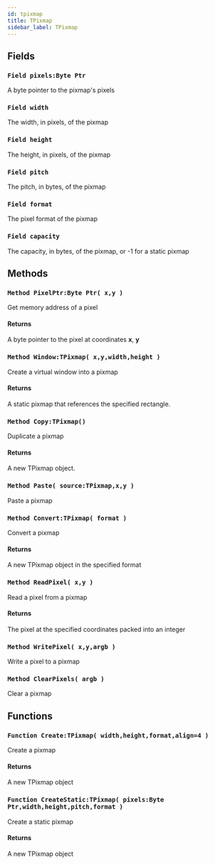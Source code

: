 ```yaml
---
id: tpixmap
title: TPixmap
sidebar_label: TPixmap
---
```



## Fields

### `Field pixels:Byte Ptr`

A byte pointer to the pixmap's pixels


### `Field width`

The width, in pixels, of the pixmap


### `Field height`

The height, in pixels, of the pixmap


### `Field pitch`

The pitch, in bytes, of the pixmap


### `Field format`

The pixel format of the pixmap


### `Field capacity`

The capacity, in bytes, of the pixmap, or -1 for a static pixmap


## Methods

### `Method PixelPtr:Byte Ptr( x,y )`

Get memory address of a pixel

#### Returns
A byte pointer to the pixel at coordinates <b>x</b>, <b>y</b>



### `Method Window:TPixmap( x,y,width,height )`

Create a virtual window into a pixmap

#### Returns
A static pixmap that references the specified rectangle.



### `Method Copy:TPixmap()`

Duplicate a pixmap

#### Returns
A new TPixmap object.



### `Method Paste( source:TPixmap,x,y )`

Paste a pixmap


### `Method Convert:TPixmap( format )`

Convert a pixmap

#### Returns
A new TPixmap object in the specified format



### `Method ReadPixel( x,y )`

Read a pixel from a pixmap

#### Returns
The pixel at the specified coordinates packed into an integer



### `Method WritePixel( x,y,argb )`

Write a pixel to a pixmap


### `Method ClearPixels( argb )`

Clear a pixmap


## Functions

### `Function Create:TPixmap( width,height,format,align=4 )`

Create a pixmap

#### Returns
A new TPixmap object



### `Function CreateStatic:TPixmap( pixels:Byte Ptr,width,height,pitch,format )`

Create a static pixmap

#### Returns
A new TPixmap object



